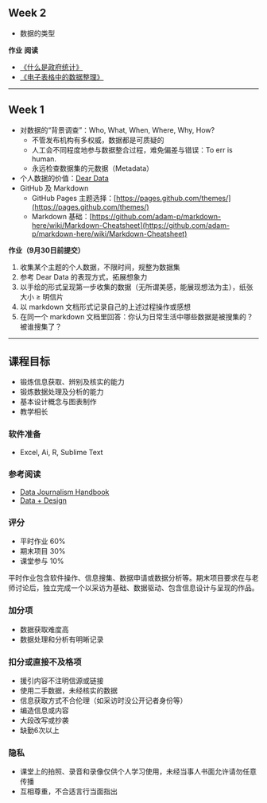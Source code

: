 ## Week 2
- 数据的类型

**作业**
**阅读**
- [《什么是政府统计》](https://cosx.org/2019/08/what-is-gov-stats/)
- [《电子表格中的数据整理》](https://cosx.org/2018/07/data-organization-in-spreadsheets/)

* * *

## Week 1
- 对数据的“背景调查”：Who, What, When, Where, Why, How?
  - 不管发布机构有多权威，数据都是可质疑的
  - 人工会不同程度地参与数据整合过程，难免偏差与错误：To err is human.
  - 永远检查数据集的元数据（Metadata）
- 个人数据的价值：[Dear Data](https://www.dear-data.com/theproject)
- GitHub 及 Markdown
  - GitHub Pages 主题选择：[https://pages.github.com/themes/](https://pages.github.com/themes/)
  - Markdown 基础：[https://github.com/adam-p/markdown-here/wiki/Markdown-Cheatsheet](https://github.com/adam-p/markdown-here/wiki/Markdown-Cheatsheet)

**作业（9月30日前提交）**
1. 收集某个主题的个人数据，不限时间，规整为数据集
2. 参考 Dear Data 的表现方式，拓展想象力
3. 以手绘的形式呈现第一步收集的数据（无所谓美感，能展现想法为主），纸张大小 ≥ 明信片
4. 以 markdown 文档形式记录自己的上述过程操作或感想
5. 在同一个 markdown 文档里回答：你认为日常生活中哪些数据是被搜集的？被谁搜集了？

* * *
 
## 课程目标
- 锻炼信息获取、辨别及核实的能力
- 锻炼数据处理及分析的能力
- 基本设计概念与图表制作
- 教学相长

### 软件准备
- Excel, Ai, R, Sublime Text

### 参考阅读
- [Data Journalism Handbook](https://datajournalism.com/read/handbook/two)
- [Data + Design](http://orm-atlas2-prod.s3.amazonaws.com/pdf/13a07b19e01a397d8855c0463d52f454.pdf)

### 评分
- 平时作业 60%
- 期末项目 30%
- 课堂参与 10%

平时作业包含软件操作、信息搜集、数据申请或数据分析等。期末项目要求在与老师讨论后，独立完成一个以采访为基础、数据驱动、包含信息设计与呈现的作品。

### 加分项
- 数据获取难度高
- 数据处理和分析有明晰记录

### 扣分或直接不及格项
- 援引内容不注明信源或链接
- 使用二手数据，未经核实的数据
- 信息获取方式不合伦理（如采访时没公开记者身份等）
- 编造信息或内容
- 大段改写或抄袭
- 缺勤6次以上

### 隐私
- 课堂上的拍照、录音和录像仅供个人学习使用，未经当事人书面允许请勿任意传播
- 互相尊重，不合适言行当面指出

